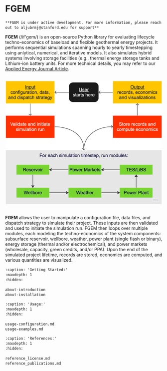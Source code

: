 # FGEM

```{warning}
**FGEM is under active development. For more information, please reach out to aljubrmj@stanford.edu for support**
```

**FGEM** (/if'gem/) is an open-source Python library for evaluating lifecycle techno-economics of baseload and flexible geothermal energy projects. 
It performs sequential simulations spanning hourly to yearly timestepping using anlytical, numerical, and iterative models. 
It also simulates hybrid systems involving storage facilities (e.g., thermal energy storage tanks and Lithium-ion battery units. 
For more technical details, you may refer to our [Applied Energy Journal Article](https://doi.org/10.1016/j.apenergy.2023.122125).

 <br />
<div align="center">
  <img src="_static/flowchart.png" alt="logo" width="500" height="auto" />
</div>
 <br />

 **FGEM** allows the user to manipulate a configuration file, data files, and dispatch strategy to simulate their project. 
These inputs are then validated and used to initiate the simulation run. FGEM then loops over multiple modules, each modeling the techno-economics of the system components: 
subsurface reservoir, wellbore, weather, power plant (single flash or binary), energy storage (thermal and/or electrochemical), and power markets (wholesale, capacity, green credits, and/or PPA). 
Upon the end of the simulated project lifetime, records are stored, economics are computed, and various quantities are visualized.

```{toctree}
:caption: 'Getting Started:'
:maxdepth: 1
:hidden:

about-introduction
about-installation
```

```{toctree}
:caption: 'Usage:'
:maxdepth: 1
:hidden:

usage-configuration.md
usage-examples.md
```

```{toctree}
:caption: 'References:'
:maxdepth: 1
:hidden:

reference_license.md
reference_publications.md
```
